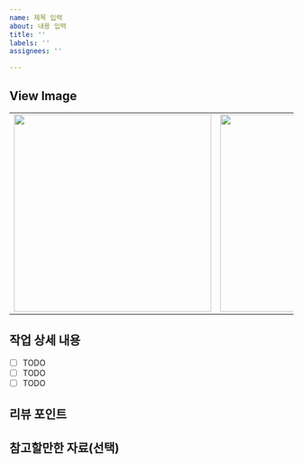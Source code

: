 ```yaml
---
name: 제목 입력
about: 내용 입력
title: ''
labels: ''
assignees: ''

---
```


## View Image
<table> 
        <tr>
           <td><img src="" width="350" ></td>
           <td><img src="" width="350" ></td>
        </tr>
</table> 

## 작업 상세 내용
- [ ] TODO
- [ ] TODO
- [ ] TODO

## 리뷰 포인트

## 참고할만한 자료(선택)
